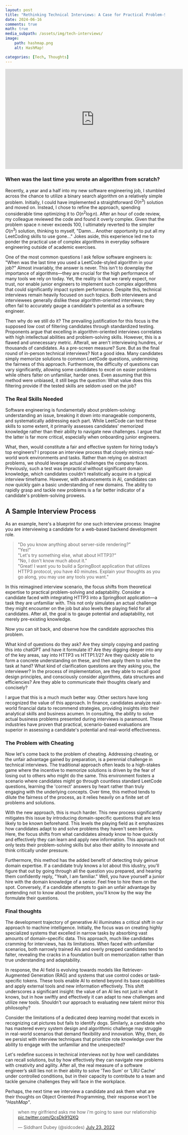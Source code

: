 ```yaml
---
layout: post
title: "Rethinking Technical Interviews: A Case for Practical Problem-Solving"
date: 2024-06-16
comments: true
math: true
media_subpath: /assets/img/tech-interviews/
image: 
    path: hashmap.png
    alt: HashMap!

categories: [Tech, Thoughts]
---
```


<div class="centered-content">
<iframe width="560" height="315" src="https://www.youtube.com/embed/5bId3N7QZec?si=xJKIcoRoD1Lji-qP" title="YouTube video player" frameborder="0" allow="accelerometer; autoplay; clipboard-write; encrypted-media; gyroscope; picture-in-picture; web-share" referrerpolicy="strict-origin-when-cross-origin" allowfullscreen></iframe>
</div>

### When was the last time you wrote an algorithm from scratch?
Recently, a year and a half into my new software engineering job, I stumbled across the chance to utilize a binary search algorithm on a relatively simple problem. Initially, I could have implemented a straightforward $O(n^3)$ solution and moved on. Instead, I chose to refine the approach, spending considerable time optimizing it to $O(n^2 \log n)$. After an hour of code review, my colleague reviewed the code and found it overly complex. Given that the problem space n never exceeds 100, I ultimately reverted to the simpler $O(n^3)$ solution, thinking to myself, "Damn... Another opportunity to put all my LeetCoding skills to use gone..." Jokes aside, this experience led me to ponder the practical use of complex algorithms in everyday software engineering outside of academic exercises.

One of the most common questions I ask fellow software engineers is: "When was the last time you used a LeetCode-styled algorithm in your job?" Almost invariably, the answer is <span class="highlight-text">never</span>. This isn't to downplay the importance of algorithms—they are crucial for the high performance of many tools we rely on today. Yet, the reality is that we rarely expect, nor trust, nor enable junior engineers to implement such complex algorithms that could significantly impact system performance. Despite this, technical interviews remain heavily focused on such topics. Both interviewers and interviewees generally dislike these algorithm-oriented interviews; they often fail to accurately gauge a candidate's potential as a software engineer.

Then why do we still do it? The prevailing justification for this focus is the supposed low cost of filtering candidates through standardized testing. Proponents argue that excelling in algorithm-oriented interviews correlates with high intellectual abilities and problem-solving skills. However, this is a flawed and unnecessary metric. Afterall, we aren't interviewing hundres, or thousands of candidates. As a pre-screen measure? Sure. But as the final round of in-person technical interviews? Not a good idea. Many candidates simply memorize solutions to common LeetCode questions, undermining the fairness of this approach. Furthermore, the difficulty of questions can vary significantly, allowing some candidates to excel on easier problems while others falter on unfamiliar, harder ones. Even assuming that this method were unbiased, it still begs the question: What value does this filtering provide if the tested skills are seldom used on the job?

### The Real Skills Needed
Software engineering is fundamentally about problem-solving: understanding an issue, breaking it down into manageable components, and systematically addressing each part. While LeetCode can test these skills to some extent, it primarily assesses candidates' memorized knowledge rather than their ability to navigate new challenges. I argue that the latter is far more critical, especially when onboarding junior engineers.

What, then, would constitute a fair and effective system for hiring today’s top engineers? I propose an interview process that closely mimics real-world work environments and tasks. Rather than relying on abstract problems, we should leverage actual challenges the company faces. Previously, such a test was impractical without significant domain knowledge, which candidates couldn't realistically acquire in a typical interview timeframe. However, with advancements in AI, candidates can now quickly gain a basic understanding of new domains. <span class="highlight-text">The ability to rapidly grasp and tackle new problems is a far better indicator of a candidate's problem-solving prowess.</span>

## A Sample Interview Process
As an example, here's a blueprint for one such interview process:
Imagine you are interviewing a candidate for a web-based backend development role. 
> "Do you know anything about server-side rendering?" <br>
> "Yes!" <br>
> "Let's try something else, what about HTTP3?" <br>
> "No, I don't know much about it." <br>
> "Great! I want you to build a SpringBoot application that utilizes HTTP3 protocol, you have 40 minutes. Explain your thoughts as you go along, you may use any tools you want."

In this reimagined interview scenario, the focus shifts from theoretical expertise to practical problem-solving and adaptability. Consider a candidate faced with integrating HTTP3 into a SpringBoot application—a task they are unfamiliar with. This not only simulates an actual challenge they might encounter on the job but also levels the playing field for all candidates. After all, the goal is to gauge potential and adaptability, not merely pre-existing knowledge.

Now you can sit back, and observe how the candidate appraoches this problem.

What kind of questions do they ask? Are they simply copying and pasting this into chatGPT and have it formulate it? Are they digging deeper into any of the key areas, say into HTTP3 vs HTTP1.1/2? Are they quickly able to form a concrete understanding on these, and then apply them to solve the task at hand? What kind of clarification questions are they asking you, the interviewer? In the process of implementation, are they able to recall good design principles, and consciously consider algorithms, data structures and efficiencies? Are they able to communicate their thoughts clearly and concisely?

I argue that this is a much much better way. Other sectors have long recognized the value of this approach. In finance, candidates analyze real-world financial data to recommend strategies, providing insights into their analytical skills and business acumen. In consulting, the ability to solve actual business problems presented during interviews is paramount. These industries have proven that practical, scenario-based evaluations are superior in assessing a candidate's potential and real-world effectiveness.

### The Problem with Cheating
Now let's come back to the problem of cheating. Addressing cheating, or the unfair advantage gained by preparation, is a perennial challenge in technical interviews. The traditional approach often leads to a high-stakes game where the incentive to memorize solutions is driven by the fear of losing out to others who might do the same. This environment fosters a scenario where candidates might go through countless standard LeetCode questions, learning the 'correct' answers by heart rather than truly engaging with the underlying concepts. Over time, this method tends to dilute the fairness of the process, as it relies heavily on a finite set of problems and solutions.

With the new approach, this is much harder. This new process significantly mitigates this issue by introducing domain-specific questions that are less likely to be known beforehand. This levels the playing field as it emphasizes how candidates adapt to and solve problems they haven't seen before. Here, the focus shifts from what candidates already know to how quickly and effectively they can learn and apply new information. This approach not only tests their problem-solving skills but also their ability to innovate and think critically under pressure.

Furthermore, this method has the added benefit of detecting truly geinue domain expertise. If a candidate truly knows a lot about this idustry, you'll figure that out by going through all the question you prepared, and hearing them confidently reply, "Yeah, I am familiar." Well, you have yourself a junior hire with the domain knowledge of a senior. Feel free to hire them on the spot. Conversely, if a candidate attempts to gain an unfair advantage by pretending not to know about the problem, you'll know by the way the formulate their questions. 

### Final thoughts
The development trajectory of generative AI illuminates a critical shift in our approach to machine intelligence. Initially, the focus was on creating highly specialized systems that excelled in narrow tasks by absorbing vast amounts of domain-specific data. This approach, much like candidates cramming for interviews, has its limitations. When faced with unfamiliar scenarios, both narrowly trained AIs and overly prepped candidates tend to falter, revealing the cracks in a foundation built on memorization rather than true understanding and adaptability.

In response, the AI field is evolving towards models like Retriever-Augmented Generation (RAG) and systems that use control codes or task-specific tokens. These tools enable AI to extend beyond its base capabilities and apply external tools and new information effectively. This shift underscores a significant insight: the value of an AI lies not just in what it knows, but in how swiftly and effectively it can adapt to new challenges and utilize new tools. Shouldn't our approach to evaluating new talent mirror this philosophy?

Consider the limitations of a dedicated deep learning model that excels in recognizing cat pictures but fails to identify dogs. Similarly, a candidate who has mastered every system design and algorithmic challenge may struggle in real-world scenarios that demand flexibility and innovation. Why, then, do we persist with interview techniques that prioritize rote knowledge over the ability to engage with the unfamiliar and the unexpected?

Let's redefine success in technical interviews not by how well candidates can recall solutions, but by how effectively they can navigate new problems with creativity and agility. After all, the real measure of a software engineer’s skill lies not in their ability to solve 'Two Sum' or 'LRU Cache' under controlled conditions, but in their capacity to contribute to a team and tackle genuine challenges they will face in the workplace.

Perhaps, the next time we interview a candidate and ask them what are their thoughts on Object Oriented Programming, their response won't be <span class="highlight-text">*"HashMap"*</span>.

<div class="centered-content">
<blockquote class="twitter-tweet"><p lang="en" dir="ltr">when my girlfriend asks me how i&#39;m going to save our relationship <a href="https://t.co/QcsDk91QXQ">pic.twitter.com/QcsDk91QXQ</a></p>&mdash; Siddhant Dubey (@sidcodes) <a href="https://twitter.com/sidcodes/status/1550969602708049922?ref_src=twsrc%5Etfw">July 23, 2022</a></blockquote> <script async src="https://platform.twitter.com/widgets.js" charset="utf-8"></script>
</div>
